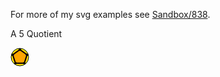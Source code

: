 For more of my svg examples see [Sandbox/838](https://ncatlab.org/nlab/revision/Sandbox/838).

A 5 Quotient

<svg class="CachedO" width="30px" height="30px" viewBox="0 0 30 30" preserveAspectRatio="xMinYMin meet" xmlns="http://www.w3.org/2000/svg" xmlns:xlink="http://www.w3.org/1999/xlink">
<title>QuC14$e00000</title>
<defs id="Def_QuC14$e00000">
<g class="ClockObj" id="QuC14$e00000">
<defs>
<circle class="FYC" id="Clkd24_5Out" r="14" cy="15" cx="15" style="fill: yellow; stroke: black; stroke-width: 1px;"/>
</defs>
<use xlink:href="#Clkd24_5Out"/>
<g class="Face" id="Clk14v5">
<circle class="cI" r="12" cy="15" cx="15" style="fill: orange"/>
<circle class="d" id="Cir5p0" r="2" cx="15" cy="3" style="fill: black; stroke-width: 0;"/>
<circle class="d" id="Cir5p1" r="2" cx="26.412" cy="11.291" style="fill: black; stroke-width: 0;"/>
<circle class="d" id="Cir5p2" r="2" cx="22.053" cy="24.708" style="fill: black; stroke-width: 0;"/>
<circle class="d" id="Cir5p3" r="2" cx="7.9465" cy="24.708" style="fill: black; stroke-width: 0;"/>
<circle class="d" id="Cir5p4" r="2" cx="3.5873" cy="11.291" style="fill: black; stroke-width: 0;"/>
</g>
<g class="Edges" id="Clk14v5_Edges_0_1_1_2_2_3_3_4_4_0">
<line class="edge" id="Clk14v5_Edge0_1" x1="15" y1="3" x2="26.412" y2="11.291" style="stroke: black; stroke-width: 2px"/>
<line class="edge" id="Clk14v5_Edge1_2" x1="26.412" y1="11.291" x2="22.053" y2="24.708" style="stroke: black; stroke-width: 2px"/>
<line class="edge" id="Clk14v5_Edge2_3" x1="22.053" y1="24.708" x2="7.9465" y2="24.708" style="stroke: black; stroke-width: 2px"/>
<line class="edge" id="Clk14v5_Edge3_4" x1="7.9465" y1="24.708" x2="3.5873" y2="11.291" style="stroke: black; stroke-width: 2px"/>
<line class="edge" id="Clk14v5_Edge4_0" x1="3.5873" y1="11.291" x2="15" y2="3" style="stroke: black; stroke-width: 2px"/>
</g>
</g>
</defs>
<use xlink:href="#QuC14$e00000"/>
</svg>


